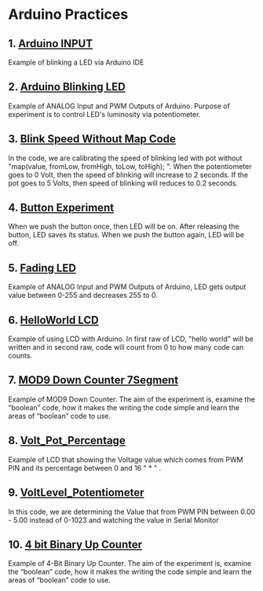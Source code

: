 # Arduino Practices

## 1. [Arduino INPUT](https://github.com/batulaiko/Arduino_Practices/tree/main/Analog_INPUT)

Example of blinking a LED via Arduino IDE

## 2. [Arduino Blinking LED](https://github.com/batulaiko/Arduino_Practices/tree/main/Arduino-Blinking-LED)

Example of ANALOG Input and PWM Outputs of Arduino. Purpose of experiment is to control LED's luminosity via potentiometer.

## 3. [Blink Speed Without Map Code](https://github.com/batulaiko/Arduino_Practices/tree/main/Blink_Speed_Without_Map_Code)

In the code, we are calibrating the speed of blinking led with pot without "map(value, fromLow, fromHigh, toLow, toHigh); ". When the potentiometer goes to 0 Volt, then the speed of blinking will increase to 2 seconds. If the pot goes to 5 Volts, then speed of blinking will reduces to 0.2 seconds.

## 4. [Button Experiment](https://github.com/batulaiko/Arduino_Practices/tree/main/Button-Experiment)

When we push the button once, then LED will be on. After releasing the button, LED saves its status. When we push the button again, LED will be off.

## 5. [Fading LED](https://github.com/batulaiko/Arduino_Practices/tree/main/Fading_LED)

Example of ANALOG Input and PWM Outputs of Arduino, LED gets output value between 0-255 and decreases 255 to 0.


## 6. [HelloWorld LCD](https://github.com/batulaiko/Arduino_Practices/tree/main/HelloWorld-LCD)

Example of using LCD with Arduino. In first raw of LCD, "hello world" will be written and in second raw, code will count from 0 to how many code can counts.


## 7. [MOD9 Down Counter 7Segment](https://github.com/batulaiko/Arduino_Practices/tree/main/MOD9-Down-Counter-7Segment)

Example of MOD9 Down Counter. The aim of the experiment is, examine the “boolean” code, how it makes the writing the code simple and learn the areas of “boolean” code to use.


## 8. [Volt_Pot_Percentage](https://github.com/batulaiko/Arduino_Practices/tree/main/Volt_Pot_Percentage)

Example of LCD that showing the Voltage value which comes from PWM PIN and its percentage between 0 and 16 " * " .


## 9. [VoltLevel_Potentiometer](https://github.com/batulaiko/Arduino_Practices/tree/main/VoltLevel_Potentiometer)

In this code, we are determining the Value that from PWM PIN between 0.00 - 5.00 instead of 0-1023 and watching the value in Serial Monitor


## 10. [4 bit Binary Up Counter](https://github.com/batulaiko/Arduino_Practices/tree/main/4-bit-Binary-Up-Counter)

Example of 4-Bit Binary Up Counter. The aim of the experiment is, examine the “boolean” code, how it makes the writing the code simple and learn the areas of “boolean” code to use.


